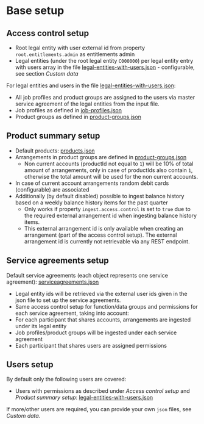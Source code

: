 # Base setup

## Access control setup
- Root legal entity with user external id from property `root.entitlements.admin` as entitlements admin
- Legal entities (under the root legal entity `C000000`) per legal entity entry with users array in the file [legal-entities-with-users.json](src/main/resources/data/legal-entities-with-users.json) - configurable, see section *Custom data*

For legal entities and users in the file [legal-entities-with-users.json](src/main/resources/data/legal-entities-with-users.json):
- All job profiles and product groups are assigned to the users via master service agreement of the legal entities from the input file.
- Job profiles as defined in [job-profiles.json](src/main/resources/data/job-profiles.json)
- Product groups as defined in [product-groups.json](src/main/resources/data/product-groups.json)

## Product summary setup
- Default products: [products.json](src/main/resources/data/products.json)
- Arrangements in product groups are defined in [product-groups.json](src/main/resources/data/product-groups.json)
    - Non current accounts (productId not equal to `1`) will be 10% of total amount of arrangements, only in case of productIds also contain `1`, otherwise the total amount will be used for the non current accounts.
- In case of current account arrangements random debit cards (configurable) are associated
- Additionally (by default disabled) possible to ingest balance history based on a weekly balance history items for the past quarter
    - Only works if property `ingest.access.control` is set to `true` due to the required external arrangement id when ingesting balance history items.
    - This external arrangement id is only available when creating an arrangement (part of the access control setup). The external arrangement id is currently not retrievable via any REST endpoint.

## Service agreements setup
Default service agreements (each object represents one service agreement): [serviceagreements.json](src/main/resources/data/serviceagreements.json)
- Legal entity ids will be retrieved via the external user ids given in the json file to set up the service agreements.
- Same access control setup for function/data groups and permissions for each service agreement, taking into account:
- For each participant that shares accounts, arrangements are ingested under its legal entity
- Job profiles/product groups will be ingested under each service agreement
- Each participant that shares users are assigned permissions

## Users setup
By default only the following users are covered:
- Users with permissions as described under *Access control setup* and *Product summary setup*: [legal-entities-with-users.json](src/main/resources/data/legal-entities-with-users.json)

If more/other users are required, you can provide your own `json` files, see *Custom data*.
